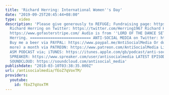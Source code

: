 ```yaml
---
title: 'Richard Herring: International Women''s Day'
date: "2019-09-25T20:45:44+08:00"
type: video
description: 'Please give generously to REFUGE; Fundraising page: https://www.justgiving.com/fundraising/november19th
  Richard Herring on Twitter: https://twitter.com/Herring1967 Richard Herring Merch:
  https://www.gofasterstripe.com/ Audio is from ''LORD OF THE DANCE SETTEE by Richard
  Herring. =========================== ANTI-SOCIAL MEDIA on Twitter: https://twitter.com/ASM_AntiSocial
  Buy me a beer via PAYPAL: https://www.paypal.me/AntiSocialMedia Or donate $1 (or
  more) a month via PATREON: https://www.patreon.com/AntiSocialMedia Listen to the
  ASM PODCAST via; iTUNES: https://itunes.apple.com/gb/podcast/anti-social-media-podcast/id1076431995?mt=2
  SPREAKER: https://www.spreaker.com/user/antisocialmedia LATEST EPISODES ONLY via
  SOUNDCLOUD: https://soundcloud.com/antisocial_media'
publishdate: "2018-03-10T03:38:35.000Z"
url: /antisocialmedia/fEoZ7qVoxTM/
providers:
  youtube:
    id: fEoZ7qVoxTM
---
```

